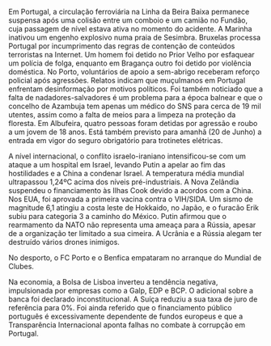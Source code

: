 Em Portugal, a circulação ferroviária na Linha da Beira Baixa permanece suspensa após uma colisão entre um comboio e um camião no Fundão, cuja passagem de nível estava ativa no momento do acidente. A Marinha inativou um engenho explosivo numa praia de Sesimbra. Bruxelas processa Portugal por incumprimento das regras de contenção de conteúdos terroristas na Internet. Um homem foi detido no Prior Velho por esfaquear um polícia de folga, enquanto em Bragança outro foi detido por violência doméstica. No Porto, voluntários de apoio a sem-abrigo receberam reforço policial após agressões. Relatos indicam que muçulmanos em Portugal enfrentam desinformação por motivos políticos. Foi também noticiado que a falta de nadadores-salvadores é um problema para a época balnear e que o concelho de Azambuja tem apenas um médico do SNS para cerca de 19 mil utentes, assim como a falta de meios para a limpeza na proteção da floresta. Em Albufeira, quatro pessoas foram detidas por agressão e roubo a um jovem de 18 anos. Está também previsto para amanhã (20 de Junho) a entrada em vigor do seguro obrigatório para trotinetes elétricas.

A nível internacional, o conflito israelo-iraniano intensificou-se com um ataque a um hospital em Israel, levando Putin a apelar ao fim das hostilidades e a China a condenar Israel. A temperatura média mundial ultrapassou 1,24ºC acima dos níveis pré-industriais. A Nova Zelândia suspendeu o financiamento às Ilhas Cook devido a acordos com a China. Nos EUA, foi aprovada a primeira vacina contra o VIH/SIDA. Um sismo de magnitude 6,1 atingiu a costa leste de Hokkaido, no Japão, e o furacão Erik subiu para categoria 3 a caminho do México. Putin afirmou que o rearmamento da NATO não representa uma ameaça para a Rússia, apesar de a organização ter limitado a sua cimeira. A Ucrânia e a Rússia alegam ter destruído vários drones inimigos.

No desporto, o FC Porto e o Benfica empataram no arranque do Mundial de Clubes.

Na economia, a Bolsa de Lisboa inverteu a tendência negativa, impulsionada por empresas como a Galp, EDP e BCP. O adicional sobre a banca foi declarado inconstitucional. A Suíça reduziu a sua taxa de juro de referência para 0%. Foi ainda referido que o financiamento público português é excessivamente dependente de fundos europeus e que a Transparência Internacional aponta falhas no combate à corrupção em Portugal.